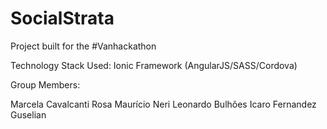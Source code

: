 # SocialStrata
Project built for the #Vanhackathon

Technology Stack Used: Ionic Framework (AngularJS/SASS/Cordova)

Group Members:

Marcela Cavalcanti Rosa
Maurício Neri
Leonardo Bulhões
Icaro Fernandez Guselian
